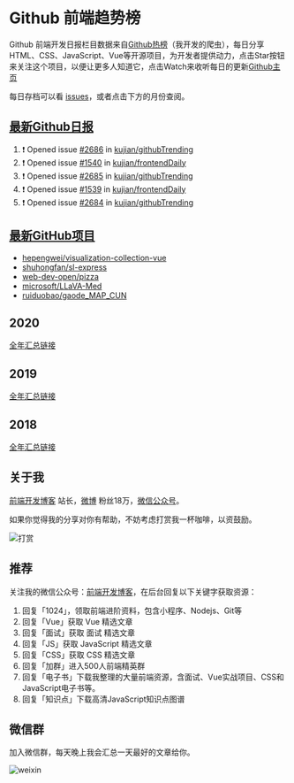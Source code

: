# Github 前端趋势榜

Github 前端开发日报栏目数据来自[Github热榜](https://github.qdkfweb.cn/)（我开发的爬虫），每日分享HTML、CSS、JavaScript、Vue等开源项目，为开发者提供动力，点击Star按钮来关注这个项目，以便让更多人知道它，点击Watch来收听每日的更新[Github主页](https://github.com/kujian/githubTrending)

每日存档可以看 [issues](https://github.com/kujian/githubTrending/issues)，或者点击下方的月份查阅。

## [最新Github日报](https://github.com/kujian/githubTrending/issues)

<!--START_SECTION:activity-->
1. ❗ Opened issue [#2686](https://github.com/kujian/githubTrending/issues/2686) in [kujian/githubTrending](https://github.com/kujian/githubTrending)
2. ❗ Opened issue [#1540](https://github.com/kujian/frontendDaily/issues/1540) in [kujian/frontendDaily](https://github.com/kujian/frontendDaily)
3. ❗ Opened issue [#2685](https://github.com/kujian/githubTrending/issues/2685) in [kujian/githubTrending](https://github.com/kujian/githubTrending)
4. ❗ Opened issue [#1539](https://github.com/kujian/frontendDaily/issues/1539) in [kujian/frontendDaily](https://github.com/kujian/frontendDaily)
5. ❗ Opened issue [#2684](https://github.com/kujian/githubTrending/issues/2684) in [kujian/githubTrending](https://github.com/kujian/githubTrending)
<!--END_SECTION:activity-->


## [最新GitHub项目](https://github.qdkfweb.cn/)

<!-- BLOG-POST-LIST:START -->
- [hepengwei/visualization-collection-vue](https://github.qdkfweb.cn/hepengwei-visualization-collection-vue/)
- [shuhongfan/sl-express](https://github.qdkfweb.cn/shuhongfan-sl-express/)
- [web-dev-open/pizza](https://github.qdkfweb.cn/web-dev-open-pizza/)
- [microsoft/LLaVA-Med](https://github.qdkfweb.cn/microsoft-llava-med/)
- [ruiduobao/gaode_MAP_CUN](https://github.qdkfweb.cn/ruiduobao-gaode_map_cun/)
<!-- BLOG-POST-LIST:END -->

## 2020
[全年汇总链接](https://github.com/kujian/githubTrending/tree/master/2020)
## 2019
[全年汇总链接](https://github.com/kujian/githubTrending/tree/master/2019)

## 2018
[全年汇总链接](https://github.com/kujian/githubTrending/tree/master/2018)

## 关于我

[前端开发博客](https://qdkfweb.cn/) 站长，[微博](https://weibo.com/kujian) 粉丝18万，[微信公众号](https://open.weixin.qq.com/qr/code?username=caibaojian_com)。


如果你觉得我的分享对你有帮助，不妨考虑打赏我一杯咖啡，以资鼓励。

![打赏](https://upload-images.jianshu.io/upload_images/570843-db4053c67a8c9ea9.png)

## 推荐

关注我的微信公众号：[前端开发博客](https://open.weixin.qq.com/qr/code?username=caibaojian_com)，在后台回复以下关键字获取资源：

1. 回复「1024」，领取前端进阶资料，包含小程序、Nodejs、Git等
2. 回复「Vue」获取 Vue 精选文章
3. 回复「面试」获取 面试 精选文章
4. 回复「JS」获取 JavaScript 精选文章
5. 回复「CSS」获取 CSS 精选文章
6. 回复「加群」进入500人前端精英群
7. 回复「电子书」下载我整理的大量前端资源，含面试、Vue实战项目、CSS和JavaScript电子书等。
8. 回复「知识点」下载高清JavaScript知识点图谱

## 微信群

加入微信群，每天晚上我会汇总一天最好的文章给你。

![weixin](https://user-images.githubusercontent.com/3055447/38468989-651132ac-3b80-11e8-8e6b-15122322a9d7.png)
